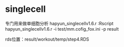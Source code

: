# singlecell
专门用来做单细胞分析
hapyun_singlecellv1.6.r :Rscript hapyun_singlecellv1.6.r -i  test/mm.cofig_fox.ini -p result

rds位置：result/workout/temp/step4.RDS
